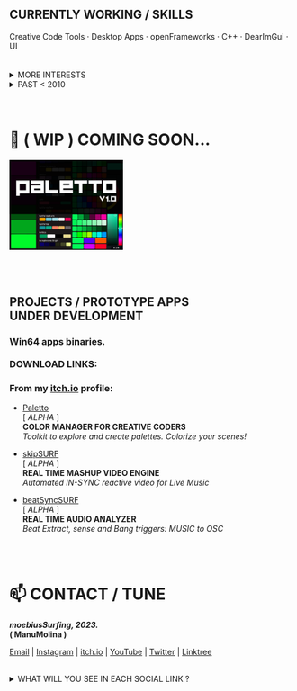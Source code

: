 <br/><br/>

<h2>CURRENTLY WORKING / SKILLS</h2>
Creative Code Tools  ·  Desktop Apps  ·  openFrameworks  ·  C++  ·  DearImGui  ·  UI

<br/>
<br/>
<br/>

<details>
<summary>MORE INTERESTS</summary>
  
</br>

<b>OTHER</b>
</br>
Arduino / Espressif ESP8266 | ESP32 USB / WIFI | OSC bridge integration with ofApp's  ·  Electronics

<b>LEARN</b>
</br>
Unreal Engine  ·  Houdini  ·  React / ThreeJS

<br/>

</details>
 
<details>
<summary>PAST < 2010</summary>
</br>
Tech. Telecom Engineer, UPC. Electronics, Audio DSP spec, 2000  ·  Sound Engineer and Music Producer, 2001/2009  ·  Live Streamer since 2004  ·  Live Stream enhanced music shows, 2008  ·  Mixed Reality decentralized music Events in Second Life Metaverse vs Real Live + Machinima film making, 2007/2010.

</details>
 
<br/>
<br/>

<h1>🔭 ( WIP ) COMING SOON...</h1>

<div align="left">
<img src="https://github.com/moebiussurfing/moebiusSurfing/blob/main/Paletto_Thumbnail.png" align="center" height="40%" width="40%">
</div>

<br/>
<br/>
<br/>

<p>
<h2>
PROJECTS / PROTOTYPE APPS<br/>
UNDER DEVELOPMENT<br/> 
</h2>
</p>

<p>
<h3>
Win64 apps binaries.<br/><br/>
DOWNLOAD LINKS:
</h3>
</p>

<p>
<h3>From my <a href="https://moebiussurfing.itch.io/" target="_blank">itch.io</a> profile:<br/>

</h3>
</p>

<p>
  
  * <a href="https://moebiussurfing.itch.io/paletto?secret=VXDlB9ydmE23TwQwdng75c7uo" target="_blank">Paletto</a> <br/>[ <i>ALPHA</i> ]
  <br/><b>COLOR MANAGER FOR CREATIVE CODERS</b><br/>
<i>Toolkit to explore and create palettes. Colorize your scenes!</i><br/>

  * <a href="https://moebiussurfing.itch.io/skipsurf?secret=vThAQqFofT4go1Wvh4KUcCHO8UU" target="_blank">skipSURF</a> <br/>[ <i>ALPHA</i> ]
  <br/><b>REAL TIME MASHUP VIDEO ENGINE</b><br/> 
<i>Automated IN-SYNC reactive video for Live Music</i><br/>

  * <a href="https://moebiussurfing.itch.io/beatsyncsurf?secret=YWZnvUDrkW76SEs81aQJkQ7jmlE" target="_blank">beatSyncSURF</a> <br/>[ <i>ALPHA</i> ]
  <br/><b>REAL TIME AUDIO ANALYZER</b><br/> 
<i>Beat Extract, sense and Bang triggers: MUSIC to OSC</i></br>

</p>

<br/>
<br/>

<h1>📫 CONTACT / TUNE</h1>

<p>
<strong> 
  <em>
moebiusSurfing, 2023.
  </em>
<br/>
( ManuMolina )

</strong>
</p>

<p>
<a href="mailto:moebiussurfing@gmail.com" target="_blank">Email</a> |  
<a href="https://www.instagram.com/moebiusSurfing/" target="_blank">Instagram</a> | 
<a href="https://moebiussurfing.itch.io/" target="_blank">itch.io</a> | 
<a href="https://www.youtube.com/moebiusSurfing" target="_blank">YouTube</a> | 
<a href="https://twitter.com/moebiusSurfing/" target="_blank">Twitter</a> | 
<a href="https://linktr.ee/moebiussurfing" target="_blank">Linktree</a>
</p>

<br/>

<details>
<summary>WHAT WILL YOU SEE IN EACH SOCIAL LINK ?</summary>
<br>
 
**GitHub**:  
_My libraries/modules currently under development. Mainly openFrameworks add-ons._<br/>

**Instagram**:  
_Weekly/Monthly showcase of currently developing tools._<br/>

**Itch.io**:  
_Binaries of my desktop apps for Windows under development. Ready to download and install._<br/>

**YouTube**:  
_Some creative code experiments, screencast of libraries/modules/add-ons and other archived stuff._<br/>

**Twitter**:  
_Tweets of my released apps/tools, and feed from some creative coders and developers that I follow._<br/>

**Linktree**:  
_All my profiles links._<br/>
 
</details>

<br/><br/>
